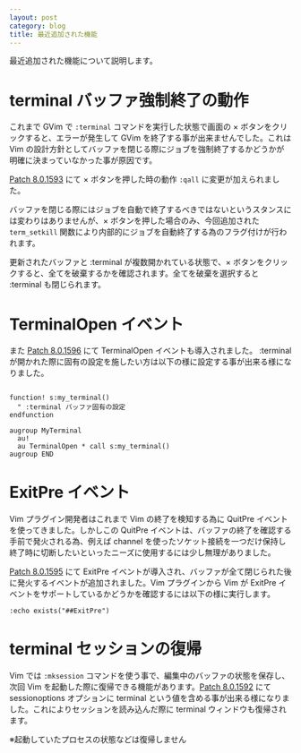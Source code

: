 ```yaml
---
layout: post
category: blog
title: 最近追加された機能
---
```

最近追加された機能について説明します。

# terminal バッファ強制終了の動作

これまで GVim で `:terminal` コマンドを実行した状態で画面の × ボタンをクリックすると、エラーが発生して GVim を終了する事が出来ませんでした。これは Vim の設計方針としてバッファを閉じる際にジョブを強制終了するかどうかが明確に決まっていなかった事が原因です。

[Patch 8.0.1593](https://github.com/vim/vim/commit/25cdd9c33b21ddbd31321c075873bb225450d2d2) にて × ボタンを押した時の動作 `:qall` に変更が加えられました。

バッファを閉じる際にはジョブを自動で終了するべきではないというスタンスには変わりはありませんが、× ボタンを押した場合のみ、今回追加された `term_setkill` 関数により内部的にジョブを自動終了する為のフラグ付けが行われます。

更新されたバッファと :terminal が複数開かれている状態で、× ボタンをクリックすると、全てを破棄するかを確認されます。全てを破棄を選択すると :terminal も閉じられます。

# TerminalOpen イベント

また [Patch 8.0.1596](https://github.com/vim/vim/commit/b852c3e64d319d6ec47dd780c8654ae095e1d8c2) にて TerminalOpen イベントも導入されました。 :terminal が開かれた際に固有の設定を施したい方は以下の様に設定する事が出来る様になりました。

```vim

function! s:my_terminal()
  " :terminal バッファ固有の設定
endfunction

augroup MyTerminal
  au!
  au TerminalOpen * call s:my_terminal()
augroup END
```

# ExitPre イベント

Vim プラグイン開発者はこれまで Vim の終了を検知する為に QuitPre イベントを使ってきました。しかしこの QuitPre イベントは、バッファの終了を確認する手前で発火される為、例えば channel を使ったソケット接続を一つだけ保持し終了時に切断したいといったニーズに使用するには少し無理がありました。

[Patch 8.0.1595](https://github.com/vim/vim/commit/12a96de430779b88795fac87a2be666d9f661d1e) にて ExitPre イベントが導入され、バッファが全て閉じられた後に発火するイベントが追加されました。Vim プラグインから Vim が ExitPre イベントをサポートしているかどうかを確認するには以下の様に実行します。

```vim
:echo exists("##ExitPre")
```

# terminal セッションの復帰

Vim では `:mksession` コマンドを使う事で、編集中のバッファの状態を保存し、次回 Vim を起動した際に復帰できる機能があります。[Patch 8.0.1592](https://github.com/vim/vim/commit/4d8bac8bf593ff087517ff79090c2d224325aae6) にて sessionoptions オプションに terminal という値を含める事が出来る様になりました。これによりセッションを読み込んだ際に terminal ウィンドウも復帰されます。

※起動していたプロセスの状態などは復帰しません

